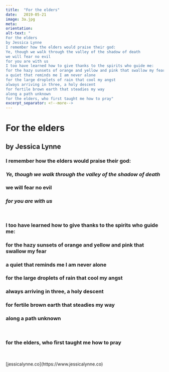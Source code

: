 ```yaml
---
title:  "For the elders"
date:   2019-05-21
image: 3a.jpg
meta:
orientation:
alt-text: "
For the elders
by Jessica Lynne
I remember how the elders would praise their god:
Ye, though we walk through the valley of the shadow of death
we will fear no evil
for you are with us
I too have learned how to give thanks to the spirits who guide me:
for the hazy sunsets of orange and yellow and pink that swallow my fear
a quiet that reminds me I am never alone
for the large droplets of rain that cool my angst
always arriving in three, a holy descent
for fertile brown earth that steadies my way
along a path unknown
for the elders, who first taught me how to pray"
excerpt_separator: <!--more-->
---
```


# For the elders

## by Jessica Lynne

### I remember how the elders would praise their god:
### <i>Ye, though we walk through the valley of the shadow of death</i>
### we will fear no evil
### <i>for you are with us</i>
&nbsp; <br>
<!--more-->
### I too have learned how to give thanks to the spirits who guide me:
### for the hazy sunsets of orange and yellow and pink that swallow my fear
### a quiet that reminds me I am never alone
### for the large droplets of rain that cool my angst
### always arriving in three, a holy descent
### for fertile brown earth that steadies my way
### along a path unknown
 <br>

### for the elders, who first taught me how to pray

<br>
<br>
[jessicalynne.co](https://www.jessicalynne.co)
